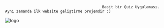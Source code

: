                                                 Basit bir Quiz Uygulaması. Aynı zamanda ilk website geliştirme projemdir :)

![logo](https://github.com/user-attachments/assets/ba7db474-2fab-482a-90ae-58963d7a5041)

